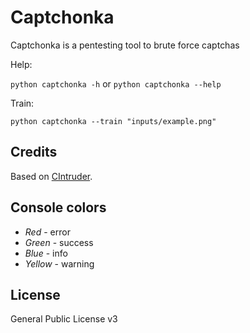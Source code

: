 # Captchonka

Captchonka is a pentesting tool to brute force captchas

Help:

`python captchonka -h` or `python captchonka --help`

Train:

`python captchonka --train "inputs/example.png"`

## Credits

Based on [CIntruder](https://github.com/epsylon/cintruder).

## Console colors

* *Red* - error
* *Green* - success
* *Blue* - info
* *Yellow* - warning

## License

General Public License v3
